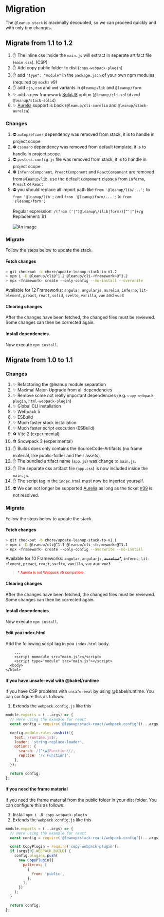 # Migration

The `@leanup stack` is maximally decoupled, so we can proceed quickly and with only tiny changes.

## Migrate from 1.1 to 1.2
1. ✋ The inline css inside the `main.js` will extract in seperate artifact file (`main.css`). (CSP)
2. ✋ Add copy public folder to dist (`copy-webpack-plugin`)
3. ✋ add `"type": "module"` in the `package.json` of your own npm modules (required by `mocha` v9)
4. ✋ add `cjs`, `esm` and `umd` variants in `@leanup/lib` and `@leanup/form`
5. ✨ add a new framework [SolidJS](https://solidjs.com) option (`@leanup/cli-solid` and `@leanup/stack-solid`)
6. ✨ [Aurelia](https://aurelia.io/) support is back (`@leanup/cli-aurelia` and `@leanup/stack-aurelia`)

### Changes

1. ⛔ `autoprefixer` dependency was removed from stack, it is to handle in project scope
2. ⛔ `cssnano` dependency was removed from default template, it is to handle in project scope
3. ⛔ `postcss.config.js` file was removed from stack, it is to handle in project scope
4. ⛔ `InfernoComponent`, `PreactComponent` and `ReactComponent` are removed from `@leanup/lib`. use the default `Component` classes from `Inferno`, `Preact` or `React`
5. ⛔ you should replace all import path like `from '@leanup/lib/...';` to `from '@leanup/lib';` and  `from '@leanup/form/...';` to `from '@leanup/form';`<br><br>
Regular expression: `/(from ('|")@leanup\/(lib|form))[^'|"]+/g`<br>
Replacement: $1<br><br>
![An image](../../assets/leanup-migrate-1.2-module.png)

### Migrate

Follow the steps below to update the stack.

#### Fetch changes

```bash
> git checkout -b chore/update-leanup-stack-to-v1.2
> npm i -D @leanup/cli@^1.2 @leanup/cli-<framework>@^1.2
> npx <framework> create --only-config --no-install --overwrite
```

Available for 12 Frameworks: `angular`, `angularjs`, `aurelia`, `inferno`, `lit-element`, `preact`, `react`, `solid`, `svelte`, `vanilla`, `vue` and `vue3`

#### Clearing changes

After the changes have been fetched, the changed files must be reviewed. Some changes can then be corrected again.

#### Install dependencies

Now execute `npm install`.

## Migrate from 1.0 to 1.1

### Changes

1. ✨ Refactoring the @leanup module separation
2. ✨ Maximal Major-Upgrade from all dependencies
3. ✨ Remove some not really important dependencies (e.g. `copy-webpack-plugin`, `html-webpack-plugin`)
4. ✨ Global CLI installation
5. ✨ Webpack 5
6. ✨ ESBuild
7. ✨ Much faster stack installation
8. ✨ Much faster script execution (ESBuild)
9. ⚽ Vite 2 (experimental)
10. ⚽ Snowpack 3 (experimental)
11. ✋ Builds does only contains the SourceCode-Artifacts (no frame material, like public-folder and their assets)
12. ✋ The bundled artifact name (`app.js`) was change to `main.js`.
13. ✋ The separate css artifact file (`app.css`) is now included inside the `main.js`.
14. ✋ The script tag in the `index.html` must now be inserted yourself.
15. ⛔ We can not longer be supported [Aurelia](https://aurelia.io/) as long as the ticket [#39](https://github.com/leanupjs/leanup/issues/39) is not resolved.

### Migrate

Follow the steps below to update the stack.

#### Fetch changes

```bash
> git checkout -b chore/update-leanup-stack-to-v1.1
> npm i -D @leanup/cli@^1.1 @leanup/cli-<framework>@^1.1
> npx <framework> create --only-config --overwrite --no-install
```

Available for 10 Frameworks: `angular`, `angularjs`, ~~`aurelia`~~\*, `inferno`, `lit-element`, `preact`, `react`, `svelte`, `vanilla`, `vue` and `vue3`

> <small style="color: #d00">\* Aurelia is not Webpack v5 compatible.</small>

#### Clearing changes

After the changes have been fetched, the changed files must be reviewed. Some changes can then be corrected again.

#### Install dependencies

Now execute `npm install`.

#### Edit you index.html

Add the following script tag in you `index.html` body.

```html{2,3}
    ...
    <script nomodule src="main.js"></script>
    <script type="module" src="main.js"></script>
  <body>
</html>
```

#### If you have unsafe-eval with @babel/runtime

If you have CSP problems with `unsafe-eval` by using @babel/runtime. You can configure this as follows:

1. Extends the `webpack.config.js` like this<br>

```js
module.exports = (...args) => {
  // Here using the example for react
  const config = require('@leanup/stack-react/webpack.config')(...args);

  config.module.rules.unshift({
    test: /runtime.js$/,
    loader: 'string-replace-loader',
    options: {
      search: /[^\w]Function\(/,
      replace: '// Function(',
    },
  });

  return config;
};
```

#### If you need the frame material

If you need the frame material from the public folder in your dist folder. You can configure this as follows:

1. Install `npm i -D copy-webpack-plugin`
2. Extends the `webpack.config.js` like this<br>

```js
module.exports = (...args) => {
  // Here using the example for react
  const config = require('@leanup/stack-react/webpack.config')(...args);

  const CopyPlugin = require('copy-webpack-plugin');
  if (args[0].WEBPACK_BUILD) {
    config.plugins.push(
      new CopyPlugin({
        patterns: [
          {
            from: 'public',
          },
        ],
      })
    );
  }

  return config;
};
```
